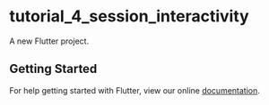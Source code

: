 # tutorial_4_session_interactivity

A new Flutter project.

## Getting Started

For help getting started with Flutter, view our online
[documentation](https://flutter.io/).
